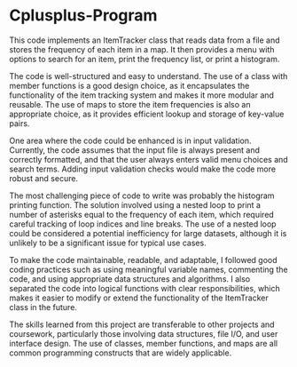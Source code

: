 # Cplusplus-Program

This code implements an ItemTracker class that reads data from a file and stores the frequency of each item in a map. It then provides a menu with options to search for an item, print the frequency list, or print a histogram.

The code is well-structured and easy to understand. The use of a class with member functions is a good design choice, as it encapsulates the functionality of the item tracking system and makes it more modular and reusable. The use of maps to store the item frequencies is also an appropriate choice, as it provides efficient lookup and storage of key-value pairs.

One area where the code could be enhanced is in input validation. Currently, the code assumes that the input file is always present and correctly formatted, and that the user always enters valid menu choices and search terms. Adding input validation checks would make the code more robust and secure.

The most challenging piece of code to write was probably the histogram printing function. The solution involved using a nested loop to print a number of asterisks equal to the frequency of each item, which required careful tracking of loop indices and line breaks. The use of a nested loop could be considered a potential inefficiency for large datasets, although it is unlikely to be a significant issue for typical use cases.

To make the code maintainable, readable, and adaptable, I followed good coding practices such as using meaningful variable names, commenting the code, and using appropriate data structures and algorithms. I also separated the code into logical functions with clear responsibilities, which makes it easier to modify or extend the functionality of the ItemTracker class in the future.

The skills learned from this project are transferable to other projects and coursework, particularly those involving data structures, file I/O, and user interface design. The use of classes, member functions, and maps are all common programming constructs that are widely applicable.
